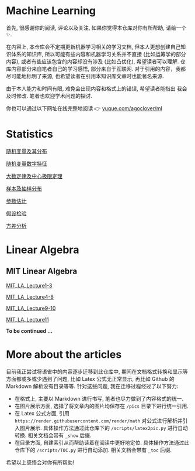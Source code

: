 # Machine Learning

首先, 很感谢你的阅读, 评论以及关注, 如果你觉得本仓库对你有所帮助, 请给一个✨.

在内容上, 本仓库会不定期更新机器学习相关的学习文档, 但本人更想创建自己知识体系的知识库, 所以可能有些内容和机器学习关系并不直接 (比如运筹学的部分内容), 或者有些应该包含的内容却没有涉及 (比如凸优化), 希望读者可以理解. 仓库内容部分来自笔者自己的学习感悟, 部分来自于互联网. 对于引用的内容，我都尽可能地标明了来源, 也希望读者在引用本知识库文章时也能著名来源. 

由于本人能力和时间有限, 难免会出现内容和格式上的错误, 希望读者能指出 我会及时修改. 笔者也欢迎学术问题的探讨.

你也可以通过以下网址在线完整地阅读 👉  [yuque.com/agoclover/ml](https://www.yuque.com/agoclover/ml)

# Statistics

[随机变量及其分布](Statistics/随机变量及其分布_show_toc.md)

[随机变量数字特征](Statistics/随机变量数字特征_show_toc.md)

[大数定律及中心极限定理](Statistics/大数定律及中心极限定理_show_toc.md)

[样本及抽样分布](Statistics/样本及抽样分布_show_toc.md)

[参数估计](Statistics/参数估计_show_toc.md)

[假设检验](Statistics/假设检验_show_toc.md)

[方差分析](Statistics/方差分析_show_toc.md)

# Linear Algebra

## MIT Linear Algebra

[MIT_LA_Lecture1-3](LinearAlgebra/MIT_LA_Lecture1-3.html)

[MIT_LA_Lecture4-8](LinearAlgebra/MIT_LA_Lecture4-8.html)

[MIT_LA_Lecture9-10](LinearAlgebra/MIT_LA_Lecture9-10.html)

[MIT_LA_Lecture11](LinearAlgebra/MIT_LA_Lecture11.html)

**To be continued ...**



# More about the articles

目前我正尝试将语雀中的内容逐步迁移到此仓库中, 期间在文档格式转换和显示等方面都或多或少遇到了问题, 比如 Latex 公式无正常显示, 再比如 Github 的 Markdown 解析没有目录等等. 针对这些问题, 我在迁移过程经过了以下努力:

- 在格式上, 主要以 Markdown 进行书写, 笔者也尽力做到了内容格式的统一. 
- 在图片展示方面, 选择了将文章内的图片均保存在 `/pics` 目录下进行统一引用.
- 在 Latex 公式方面, 引用 `https://render.githubusercontent.com/render/math` 对公式进行解析并引入图片展示. 具体操作方法通过此仓库下的 `/scripts/latex2pic.py` 进行自动转换. 相关文档会带有 `_show` 后缀.
- 在目录方面, 自建索引从而帮助读着在阅读中更好地定位. 具体操作方法通过此仓库下的  `/scripts/TOC.py`  进行自动添加. 相关文档会带有 `_toc` 后缀.

希望以上感悟会对你有所帮助!